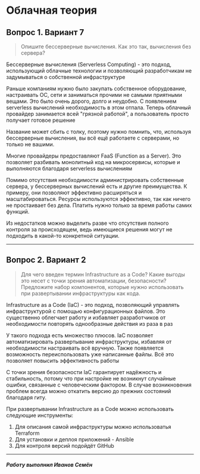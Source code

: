 # Облачная теория

## Вопрос 1. Вариант 7
> Опишите бессерверные вычисления. Как это так, вычисления без сервера?

Бессерверные вычисления (Serverless Computing) - это подход, использующий облачные технологии и позволяющий разработчикам не задумываться о собственной инфраструктуре

Раньше компаниям нужно было закупать собственное оборудование, настраивать ОС, сети и заниматься прочими не самыми приятными вещами. Это было очень дорого, долго и неудобно. С появлением serverless вычислений необходимость в этом отпала. Теперь облачный провайдер занимается всей "грязной работой", а пользователь просто получает готовое решение

Название может сбить с толку, поэтому нужно помнить, что, используя бессерверные вычисления, вы всё ещё работаете с серверами, но только не вашими. 

Многие провайдеры предоставляют FaaS (Function as a Server). Это позволяет разбивать монолитный код на микросервисы, которые и выполняются благодаря serverless вычислениям

Помимо отсутствия необходимости администрировать собственные сервера, у бессерверных вычислений есть и другие преимущества. К примеру, они позволяют эффективно расширяться и масштабироваться. Ресурсы используются эффективно, так как ничего не простаивает без дела. Платить нужно только за время работы самих функций. 

Из недостатков можно выделить разве что отсутствия полного контроля за происходящем, ведь имеющиеся решения могут не подходить в какой-то конкретной ситуации.

---

## Вопрос 2. Вариант 2
> Для чего введен термин Infrastructure as a Code? Какие выгоды это несет с точки зрения автоматизации, безопасности? Предложите набор компонентов, которые нужно использовать при развертывании инфраструктуры как кода.

Infrastructure as a Code (IaC) - это подход, позволяющий управлять инфраструктурой с помощью конфигурационных файлов. Это существенно облегчает работу и избавляет разработчиков от необходимости повторять однообразные действия из раза в раз

У такого подхода есть множество плюсов. IaC позволяет автоматизировать развертывание инфраструктуры, избавляя от необходимости настраивать всё вручную. Также появляется возможность переиспользовать уже написанные файлы. Всё это позволяет повысить эффективность работы

С точки зрения безопасности IaC гарантирует надёжность и стабильность, потому что при настройке не возникнут случайные ошибки, связанные с человеческим фактором. В случае возникновения проблем всегда можно откатить версию до прежних состояний благодаря гиту.  

При развертывании Infrastructure as a Code можно использовать следующие инструменты:

1. Для описания самой инфраструктуры можно использоватья Terraform
2. Для установки и деплоя приложений - Ansible 
3. Для контроля версий подойдёт GitHub

---
##### Работу выполнил Иванов Семён
